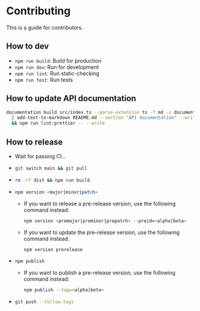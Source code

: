 # Contributing

This is a guide for contributors.

## How to dev

- `npm run build`: Build for production
- `npm run dev`: Run for development
- `npm run lint`: Run static-checking
- `npm run test`: Run tests

## How to update API documentation

```bash
documentation build src/index.ts --parse-extension ts -f md -c documentation.yml \
  | add-text-to-markdown README.md --section "API documentation" --write \
  && npm run lint:prettier -- --write
```

## How to release

- Wait for passing CI...
- ```bash
  git switch main && git pull
  ```
- ```bash
  rm -rf dist && npm run build
  ```
- ```bash
  npm version <major|minor|patch>
  ```
  - If you want to release a pre-release version, use the following command instead:
    ```bash
    npm version <premajor|preminor|prepatch> --preid=<alpha|beta>
    ```
  - If you want to update the pre-release version, use the following command instead:
    ```bash
    npm version prerelease
    ```
- ```bash
  npm publish
  ```
  - If you want to publish a pre-release version, use the following command instead:
    ```bash
    npm publish --tag=<alpha|beta>
    ```
- ```bash
  git push --follow-tags
  ```

